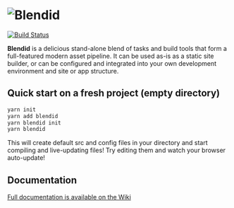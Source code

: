 # ![Blendid](https://raw.githubusercontent.com/topmonks/blendid/master/blendid-logo.png)

[![Build Status](https://travis-ci.org/topmonks/blendid.svg?branch=static-server)](https://travis-ci.org/topmonks/blendid)

**Blendid** is a delicious stand-alone blend of tasks and build tools that form a full-featured modern asset pipeline. It can be used as-is as a static site builder, or can be configured and integrated into your own development environment and site or app structure.

## Quick start on a fresh project (empty directory)
```bash
yarn init
yarn add blendid
yarn blendid init
yarn blendid
```

This will create default src and config files in your directory and start compiling and live-updating files! Try editing them and watch your browser auto-update!

## Documentation

[Full documentation is available on the Wiki](https://github.com/topmonks/blendid/wiki)

